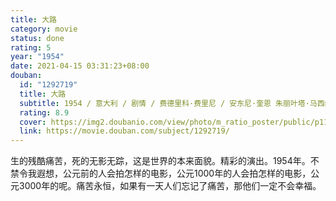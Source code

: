 ```yaml
---
title: 大路
category: movie
status: done
rating: 5
year: "1954"
date: 2021-04-15 03:31:23+08:00
douban:
  id: "1292719"
  title: 大路
  subtitle: 1954 / 意大利 / 剧情 / 费德里科·费里尼 / 安东尼·奎恩 朱丽叶塔·马西纳
  rating: 8.9
  cover: https://img2.doubanio.com/view/photo/m_ratio_poster/public/p1137199702.jpg
  link: https://movie.douban.com/subject/1292719/
---
```


生的残酷痛苦，死的无影无踪，这是世界的本来面貌。精彩的演出。1954年。不禁令我遐想，公元前的人会拍怎样的电影，公元1000年的人会拍怎样的电影，公元3000年的呢。痛苦永恒，如果有一天人们忘记了痛苦，那他们一定不会幸福。
